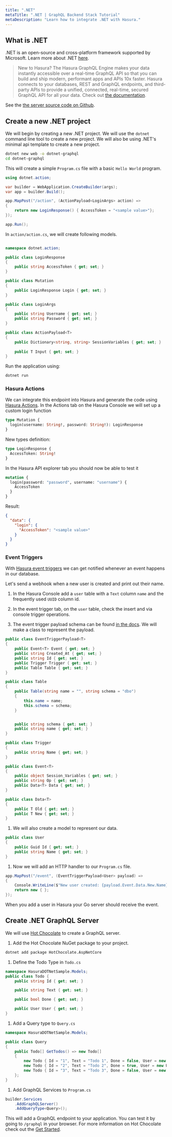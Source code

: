 ```yaml
---
title: ".NET"
metaTitle: ".NET | GraphQL Backend Stack Tutorial"
metaDescription: "Learn how to integrate .NET with Hasura."
---
```


## What is .NET 
.NET is an open-source and cross-platform framework supported by Microsoft. Learn more about .NET [here](https://dotnet.microsoft.com/).

> New to Hasura? The Hasura GraphQL Engine makes your data instantly accessible over a real-time GraphQL API so that you can build and ship modern, performant apps and APIs 10x faster. Hasura connects to your databases, REST and GraphQL endpoints, and third-party APIs to provide a unified, connected, real-time, secured GraphQL API for all your data. Check out [the documentation](https://hasura.io/docs/latest/index/).

See the [the server source code on Github](https://github.com/hasura/learn-graphql/backend/backend-stack/tutorial-site/source-code/dtonet).

## Create a new .NET project

We will begin by creating a new .NET project. We will use the `dotnet` command line tool to create a new project. We will also be using .NET's minimal api template to create a new project. 


```bash
dotnet new web -o dotnet-graphql
cd dotnet-graphql
```

This will create a simple `Program.cs` file with a basic `Hello World` program. 

```csharp
using dotnet.action;

var builder = WebApplication.CreateBuilder(args);
var app = builder.Build();

app.MapPost("/action", (ActionPayload<LoginArgs> action) =>
{
    return new LoginResponse() { AccessToken = "<sample value>"};
});

app.Run();
```


In `action/action.cs`, we will create following models.

```csharp

namespace dotnet.action;

public class LoginResponse
{ 
    public string AccessToken { get; set; }
}

public class Mutation
{
    public LoginResponse Login { get; set; }
}

public class LoginArgs
{
    public string Username { get; set; }
    public string Password { get; set; }
}

public class ActionPayload<T>
{
    public Dictionary<string, string> SessionVariables { get; set; }
    
    public T Input { get; set; }
}
```


Run the application using:
    
```bash 
dotnet run
```

### Hasura Actions

We can integrate this endpoint into Hasura and generate the code using [Hasura Actions](https://hasura.io/docs/latest/actions/index/). In the Actions tab on the Hasura Console we will set up a custom login function



```graphql
type Mutation {
  login(username: String!, password: String!): LoginResponse
}
```

New types definition:

```graphql
type LoginResponse {
  AccessToken: String!
}
```

In the Hasura API explorer tab you should now be able to test it

```graphql
mutation {
  login(password: "password", username: "username") {
    AccessToken
  }
}
```

Result:

```json
{
  "data": {
    "login": {
      "AccessToken": "<sample value>"
    }
  }
}
```


### Event Triggers

With [Hasura event triggers](https://hasura.io/docs/latest/event-triggers/index/) we can get notified whenever an event happens in our database.


Let's send a webhook when a new user is created and print out their name.

1.  In the Hasura Console add a `user` table with a `Text` column `name` and the frequently used `UUID` column id.

1.  In the event trigger tab, on the `user` table, check the insert and via console trigger operations.

1.  The event trigger payload schema can be found [in the docs](https://hasura.io/docs/latest/graphql/core/event-triggers/payload/#json-payload). We will make a class to represent the payload.

```csharp
public class EventTriggerPayload<T>
{
    public Event<T> Event { get; set; }
    public string Created_At { get; set; }
    public string Id { get; set; }
    public Trigger Trigger { get; set; }
    public Table Table { get; set; }
}

public class Table
{
    public Table(string name = "", string schema = "dbo")
    {
        this.name = name;
        this.schema = schema;
    }


    public string schema { get; set; }
    public string name { get; set; }
}

public class Trigger
{
    public string Name { get; set; }
}

public class Event<T>
{
    public object Session_Variables { get; set; }
    public string Op { get; set; }
    public Data<T> Data { get; set; }
}

public class Data<T>
{
    public T Old { get; set; }
    public T New { get; set; }
}
```


1.  We will also create a model to represent our data.

```csharp
public class User
{
    public Guid Id { get; set; }
    public string Name { get; set; }
}
```
1. Now we will add an HTTP handler to our `Program.cs` file.

```csharp
app.MapPost("/event", (EventTriggerPayload<User> payload) =>
{
    Console.WriteLine($"New user created: {payload.Event.Data.New.Name}");
    return new { };
});
```

When you add a user in Hasura your Go server should receive the event.

## Create .NET GraphQL Server

We will use [Hot Chocolate](https://chillicream.com/docs/hotchocolate/) to create a GraphQL server.

1. Add the Hot Chocolate NuGet package to your project.

```bash
dotnet add package HotChocolate.AspNetCore
```

1. Define the Todo Type in `Todo.cs`

```csharp
namespace HasuraDOTNetSample.Models;
public class Todo {
    public string Id { get; set; }

    public string Text { get; set; }

    public bool Done { get; set; }

    public User User { get; set; }
}
```


1. Add a Query type to `Query.cs`

```csharp
namespace HasuraDOTNetSample.Models;

public class Query
{
    public Todo[] GetTodos() => new Todo[]
    {
        new Todo { Id = "1", Text = "Todo 1", Done = false, User = new User { Id = "1", Name = "User 1" } },
        new Todo { Id = "2", Text = "Todo 2", Done = true, User = new User { Id = "2", Name = "User 2" } },
        new Todo { Id = "3", Text = "Todo 3", Done = false, User = new User { Id = "3", Name = "User 3" } },
    };
}
```

1. Add GraphQL Services to `Program.cs`

```csharp
builder.Services
    .AddGraphQLServer()
    .AddQueryType<Query>();
```

This will add a GraphQL endpoint to your application. You can test it by going to `/graphql` in your browser. For more information on Hot Chocolate check out the [Get Started](https://chillicream.com/docs/hotchocolate/get-started).